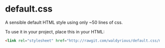 # default.css
A sensible default HTML style using only ~50 lines of css.

To use it in your project, place this in your HTML:

```html
<link rel="stylesheet" href="http://rawgit.com/waldyrious/default.css/master/default.css" />
```
